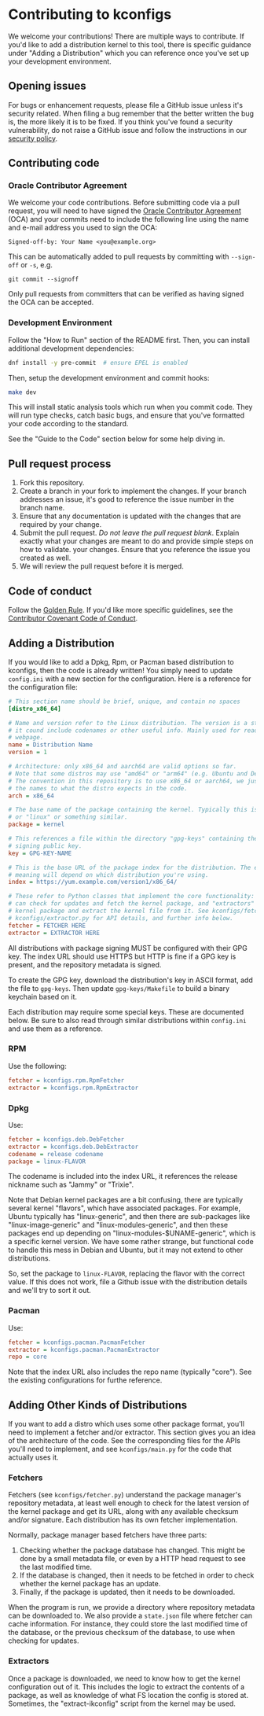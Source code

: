# Contributing to kconfigs

We welcome your contributions! There are multiple ways to contribute.
If you'd like to add a distribution kernel to this tool, there is specific
guidance under "Adding a Distribution" which you can reference once you've set
up your development environment.

## Opening issues

For bugs or enhancement requests, please file a GitHub issue unless it's
security related. When filing a bug remember that the better written the bug is,
the more likely it is to be fixed. If you think you've found a security
vulnerability, do not raise a GitHub issue and follow the instructions in our
[security policy](./SECURITY.md).

## Contributing code

### Oracle Contributor Agreement

We welcome your code contributions. Before submitting code via a pull request,
you will need to have signed the [Oracle Contributor Agreement][OCA] (OCA) and
your commits need to include the following line using the name and e-mail
address you used to sign the OCA:

```text
Signed-off-by: Your Name <you@example.org>
```

This can be automatically added to pull requests by committing with `--sign-off`
or `-s`, e.g.

```text
git commit --signoff
```

Only pull requests from committers that can be verified as having signed the OCA
can be accepted.

### Development Environment

Follow the "How to Run" section of the README first. Then, you can install
additional development dependencies:

```sh
dnf install -y pre-commit  # ensure EPEL is enabled
```

Then, setup the development environment and commit hooks:

```sh
make dev
```

This will install static analysis tools which run when you commit code. They
will run type checks, catch basic bugs, and ensure that you've formatted your
code according to the standard.

See the "Guide to the Code" section below for some help diving in.

## Pull request process

1. Fork this repository.
1. Create a branch in your fork to implement the changes. If your branch
   addresses an issue, it's good to reference the issue number in the branch
   name.
1. Ensure that any documentation is updated with the changes that are required
   by your change.
1. Submit the pull request. *Do not leave the pull request blank*. Explain exactly
   what your changes are meant to do and provide simple steps on how to validate.
   your changes. Ensure that you reference the issue you created as well.
1. We will review the pull request before it is merged.

## Code of conduct

Follow the [Golden Rule](https://en.wikipedia.org/wiki/Golden_Rule). If you'd
like more specific guidelines, see the [Contributor Covenant Code of Conduct][COC].

[OCA]: https://oca.opensource.oracle.com
[COC]: https://www.contributor-covenant.org/version/1/4/code-of-conduct/

## Adding a Distribution

If you would like to add a Dpkg, Rpm, or Pacman based distribution to kconfigs,
then the code is already written! You simply need to update `config.ini` with a
new section for the configuration. Here is a reference for the configuration
file:


```ini
# This section name should be brief, unique, and contain no spaces
[distro_x86_64]

# Name and version refer to the Linux distribution. The version is a string and
# it cound include codenames or other useful info. Mainly used for readers on the
# webpage.
name = Distribution Name
version = 1

# Architecture: only x86_64 and aarch64 are valid options so far.
# Note that some distros may use "amd64" or "arm64" (e.g. Ubuntu and Debian).
# The convention in this repository is to use x86_64 or aarch64, we just convert
# the names to what the distro expects in the code.
arch = x86_64

# The base name of the package containing the kernel. Typically this is "kernel"
# or "linux" or something similar.
package = kernel

# This references a file within the directory "gpg-keys" containing the package
# signing public key.
key = GPG-KEY-NAME

# This is the base URL of the package index for the distribution. The exact
# meaning will depend on which distribution you're using.
index = https://yum.example.com/version1/x86_64/

# These refer to Python classes that implement the core functionality: "fetchers"
# can check for updates and fetch the kernel package, and "extractors" can take a
# kernel package and extract the kernel file from it. See kconfigs/fetcher.py and
# kconfigs/extractor.py for API details, and further info below.
fetcher = FETCHER HERE
extractor = EXTRACTOR HERE
```

All distributions with package signing MUST be configured with their GPG key.
The index URL should use HTTPS but HTTP is fine if a GPG key is present, and the
repository metadata is signed.

To create the GPG key, download the distribution's key in ASCII format, add the
file to `gpg-keys`. Then update `gpg-keys/Makefile` to build a binary keychain
based on it.

Each distribution may require some special keys. These are documented below. Be
sure to also read through similar distributions within `config.ini` and use them
as a reference.

### RPM

Use the following:

```ini
fetcher = kconfigs.rpm.RpmFetcher
extractor = kconfigs.rpm.RpmExtractor
```

### Dpkg

Use:

```ini
fetcher = kconfigs.deb.DebFetcher
extractor = kconfigs.deb.DebExtractor
codename = release codename
package = linux-FLAVOR
```

The codename is included into the index URL, it references the release nickname
such as "Jammy" or "Trixie".

Note that Debian kernel packages are a bit confusing, there are typically
several kernel "flavors", which have associated packages. For example, Ubuntu
typically has "linux-generic", and then there are sub-packages like
"linux-image-generic" and "linux-modules-generic", and then these packages end
up depending on "linux-modules-$UNAME-generic", which is a specific kernel
version. We have some rather strange, but functional code to handle this mess in
Debian and Ubuntu, but it may not extend to other distributions.

So, set the package to `linux-FLAVOR`, replacing the flavor with the correct
value. If this does not work, file a Github issue with the distribution details
and we'll try to sort it out.

### Pacman

Use:

```ini
fetcher = kconfigs.pacman.PacmanFetcher
extractor = kconfigs.pacman.PacmanExtractor
repo = core
```

Note that the index URL also includes the repo name (typically "core"). See the
existing configurations for furthe reference.

## Adding Other Kinds of Distributions

If you want to add a distro which uses some other package format, you'll need to
implement a fetcher and/or extractor. This section gives you an idea of the
architecture of the code. See the corresponding files for the APIs you'll need
to implement, and see `kconfigs/main.py` for the code that actually uses it.

### Fetchers

Fetchers (see `kconfigs/fetcher.py`) understand the package manager's repository
metadata, at least well enough to check for the latest version of the kernel
package and get its URL, along with any available checksum and/or signature.
Each distribution has its own fetcher implementation.

Normally, package manager based fetchers have three parts:

1. Checking whether the package database has changed. This might be done by a
   small metadata file, or even by a HTTP head request to see the last modified
   time.
2. If the database is changed, then it needs to be fetched in order to check
   whether the kernel package has an update.
3. Finally, if the package is updated, then it needs to be downloaded.

When the program is run, we provide a directory where repository metadata can be
downloaded to. We also provide a `state.json` file where fetcher can cache
information. For instance, they could store the last modified time of the
database, or the previous checksum of the database, to use when checking for
updates.

### Extractors

Once a package is downloaded, we need to know how to get the kernel
configuration out of it. This includes the logic to extract the contents of a
package, as well as knowledge of what FS location the config is stored at.
Sometimes, the "extract-ikconfig" script from the kernel may be used.
